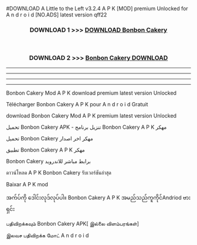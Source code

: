 #DOWNLOAD A Little to the Left v3.2.4 A P K [MOD] premium Unlocked for A n d r o i d [NO.ADS] latest version qff22 



<div align="center">

<h3>DOWNLOAD 1 >>> <a href="https://downloadmod1.web.app/?judul=Bonbon Cakery ">DOWNLOAD Bonbon Cakery </a></h3><br>

<h3>DOWNLOAD 2 >>> <a href="https://downloadmod1.web.app/?judul=Bonbon Cakery ">Bonbon Cakery  DOWNLOAD </a></h3>

</div>


----------------------------------------------------------

----------------------------------------------------------

----------------------------------------------------------

----------------------------------------------------------


Bonbon Cakery  Mod A P K download premium latest version Unlocked

Télécharger Bonbon Cakery  A P K pour A n d r o i d Gratuit

download Bonbon Cakery  Mod A P K premium latest version Unlocked

تحميل Bonbon Cakery  APK - تنزيل برنامج Bonbon Cakery  A P K مهكر

تحميل Bonbon Cakery  مهكر اخر اصدار

تطبيق Bonbon Cakery  A P K مهكر

Bonbon Cakery  برابط مباشر للاندرويد

ดาวน์โหลด A P K Bonbon Cakery  รับเวอร์ชันล่าสุด

Baixar A P K mod

အက်ပ်ကို ဒေါင်းလုဒ်လုပ်ပါ။ Bonbon Cakery  A P K အမည်သည်ကူကိုင်Andriod ဗားရှင်း

பதிவிறக்கவும் Bonbon Cakery  APK[ இல்லை விளம்பரங்கள்] 
 
இலவச பதிவிறக்க மோட் A n d r o i d



